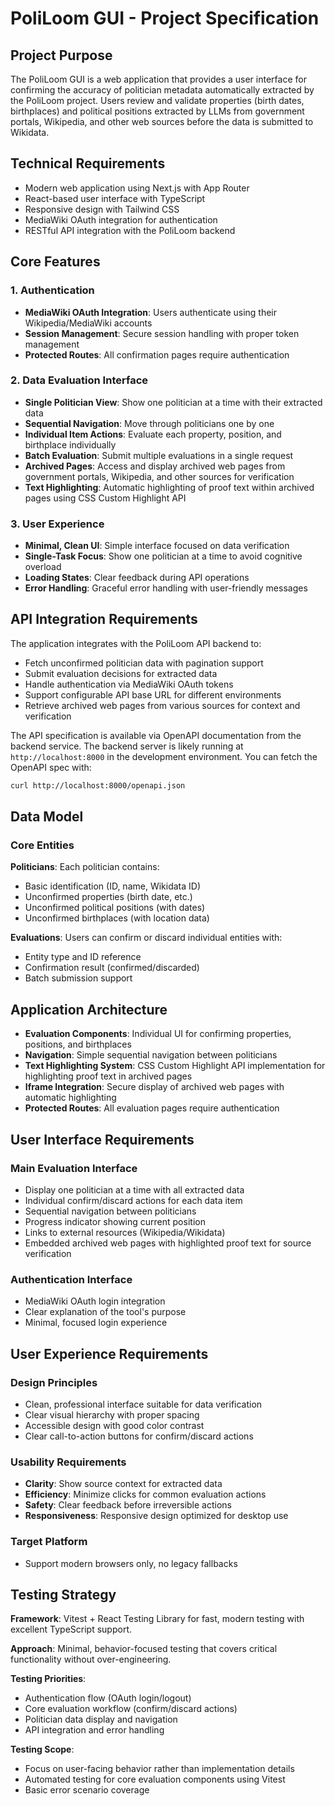 # PoliLoom GUI - Project Specification

## Project Purpose

The PoliLoom GUI is a web application that provides a user interface for confirming the accuracy of politician metadata automatically extracted by the PoliLoom project. Users review and validate properties (birth dates, birthplaces) and political positions extracted by LLMs from government portals, Wikipedia, and other web sources before the data is submitted to Wikidata.

## Technical Requirements

- Modern web application using Next.js with App Router
- React-based user interface with TypeScript
- Responsive design with Tailwind CSS
- MediaWiki OAuth integration for authentication
- RESTful API integration with the PoliLoom backend

## Core Features

### 1. Authentication

- **MediaWiki OAuth Integration**: Users authenticate using their Wikipedia/MediaWiki accounts
- **Session Management**: Secure session handling with proper token management
- **Protected Routes**: All confirmation pages require authentication

### 2. Data Evaluation Interface

- **Single Politician View**: Show one politician at a time with their extracted data
- **Sequential Navigation**: Move through politicians one by one
- **Individual Item Actions**: Evaluate each property, position, and birthplace individually
- **Batch Evaluation**: Submit multiple evaluations in a single request
- **Archived Pages**: Access and display archived web pages from government portals, Wikipedia, and other sources for verification
- **Text Highlighting**: Automatic highlighting of proof text within archived pages using CSS Custom Highlight API

### 3. User Experience

- **Minimal, Clean UI**: Simple interface focused on data verification
- **Single-Task Focus**: Show one politician at a time to avoid cognitive overload
- **Loading States**: Clear feedback during API operations
- **Error Handling**: Graceful error handling with user-friendly messages

## API Integration Requirements

The application integrates with the PoliLoom API backend to:

- Fetch unconfirmed politician data with pagination support
- Submit evaluation decisions for extracted data
- Handle authentication via MediaWiki OAuth tokens
- Support configurable API base URL for different environments
- Retrieve archived web pages from various sources for context and verification

The API specification is available via OpenAPI documentation from the backend service. The backend server is likely running at `http://localhost:8000` in the development environment. You can fetch the OpenAPI spec with:

```bash
curl http://localhost:8000/openapi.json
```

## Data Model

### Core Entities

**Politicians**: Each politician contains:

- Basic identification (ID, name, Wikidata ID)
- Unconfirmed properties (birth date, etc.)
- Unconfirmed political positions (with dates)
- Unconfirmed birthplaces (with location data)

**Evaluations**: Users can confirm or discard individual entities with:

- Entity type and ID reference
- Confirmation result (confirmed/discarded)
- Batch submission support

## Application Architecture

- **Evaluation Components**: Individual UI for confirming properties, positions, and birthplaces
- **Navigation**: Simple sequential navigation between politicians
- **Text Highlighting System**: CSS Custom Highlight API implementation for highlighting proof text in archived pages
- **Iframe Integration**: Secure display of archived web pages with automatic highlighting
- **Protected Routes**: All evaluation pages require authentication

## User Interface Requirements

### Main Evaluation Interface

- Display one politician at a time with all extracted data
- Individual confirm/discard actions for each data item
- Sequential navigation between politicians
- Progress indicator showing current position
- Links to external resources (Wikipedia/Wikidata)
- Embedded archived web pages with highlighted proof text for source verification

### Authentication Interface

- MediaWiki OAuth login integration
- Clear explanation of the tool's purpose
- Minimal, focused login experience

## User Experience Requirements

### Design Principles

- Clean, professional interface suitable for data verification
- Clear visual hierarchy with proper spacing
- Accessible design with good color contrast
- Clear call-to-action buttons for confirm/discard actions

### Usability Requirements

- **Clarity**: Show source context for extracted data
- **Efficiency**: Minimize clicks for common evaluation actions
- **Safety**: Clear feedback before irreversible actions
- **Responsiveness**: Responsive design optimized for desktop use

### Target Platform

- Support modern browsers only, no legacy fallbacks

## Testing Strategy

**Framework**: Vitest + React Testing Library for fast, modern testing with excellent TypeScript support.

**Approach**: Minimal, behavior-focused testing that covers critical functionality without over-engineering.

**Testing Priorities**:

- Authentication flow (OAuth login/logout)
- Core evaluation workflow (confirm/discard actions)
- Politician data display and navigation
- API integration and error handling

**Testing Scope**:

- Focus on user-facing behavior rather than implementation details
- Automated testing for core evaluation components using Vitest
- Basic error scenario coverage
